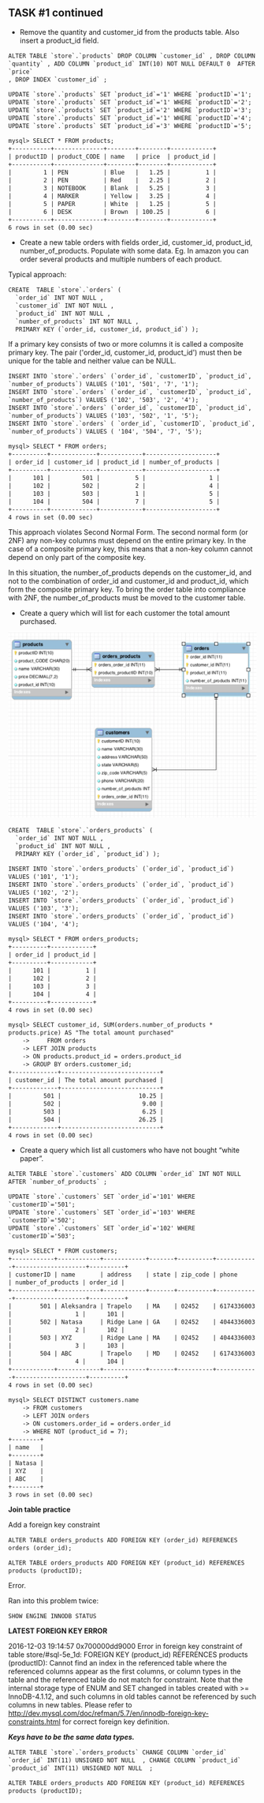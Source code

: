 ## TASK #1 continued

- Remove the quantity and customer_id from the products table. Also insert a product_id field.

```
ALTER TABLE `store`.`products` DROP COLUMN `customer_id` , DROP COLUMN `quantity` , ADD COLUMN `product_id` INT(10) NOT NULL DEFAULT 0  AFTER `price`
, DROP INDEX `customer_id` ;
```


```
UPDATE `store`.`products` SET `product_id`='1' WHERE `productID`='1';
UPDATE `store`.`products` SET `product_id`='1' WHERE `productID`='2';
UPDATE `store`.`products` SET `product_id`='2' WHERE `productID`='3';
UPDATE `store`.`products` SET `product_id`='1' WHERE `productID`='4';
UPDATE `store`.`products` SET `product_id`='3' WHERE `productID`='5';
```

```
mysql> SELECT * FROM products;
+-----------+--------------+--------+--------+------------+
| productID | product_CODE | name   | price  | product_id |
+-----------+--------------+--------+--------+------------+
|         1 | PEN          | Blue   |   1.25 |          1 |
|         2 | PEN          | Red    |   2.25 |          2 |
|         3 | NOTEBOOK     | Blank  |   5.25 |          3 |
|         4 | MARKER       | Yellow |   3.25 |          4 |
|         5 | PAPER        | White  |   1.25 |          5 |
|         6 | DESK         | Brown  | 100.25 |          6 |
+-----------+--------------+--------+--------+------------+
6 rows in set (0.00 sec)
```


- Create a new table orders with fields order_id, customer_id, product_id, number_of_products. Populate with some data. Eg.
In amazon you can order several products and multiple numbers of each product.

Typical approach:

```
CREATE  TABLE `store`.`orders` (
  `order_id` INT NOT NULL ,
  `customer_id` INT NOT NULL ,
  `product_id` INT NOT NULL ,
  `number_of_products` INT NOT NULL ,
  PRIMARY KEY (`order_id, customer_id, product_id`) );
```

If a primary key consists of two or more columns it is called a composite primary key. The pair ('order_id, customer_id, product_id') must then be unique for the table and neither value can be NULL.

```
INSERT INTO `store`.`orders` (`order_id`, `customerID`, `product_id`, `number_of_products`) VALUES ('101', '501', '7', '1');
INSERT INTO `store`.`orders` (`order_id`, `customerID`, `product_id`, `number_of_products`) VALUES ('102', '503', '2', '4');
INSERT INTO `store`.`orders` (`order_id`, `customerID`, `product_id`, `number_of_products`) VALUES ('103', '502', '1', '5');
INSERT INTO `store`.`orders` ( `order_id`, `customerID`, `product_id`, `number_of_products`) VALUES ( '104', '504', '7', '5');
```

```
mysql> SELECT * FROM orders;
+----------+-------------+------------+--------------------+
| order_id | customer_id | product_id | number_of_products |
+----------+-------------+------------+--------------------+
|      101 |         501 |          5 |                  1 |
|      102 |         502 |          2 |                  4 |
|      103 |         503 |          1 |                  5 |
|      104 |         504 |          7 |                  5 |
+----------+-------------+------------+--------------------+
4 rows in set (0.00 sec)
```

This approach violates Second Normal Form. The second normal form (or 2NF) any non-key columns must depend on the entire primary key. In the case of a composite primary key, this means that a non-key column cannot depend on only part of the composite key.

In this situation, the number_of_products depends on the customer_id, and not to the combination of order_id and customer_id and product_id, which form the composite primary key. To bring the order table into compliance with 2NF, the number_of_products must be moved to the customer table.








- Create a query which will list for each customer the total amount purchased.


![Alt text](img3.png)

```
CREATE  TABLE `store`.`orders_products` (
  `order_id` INT NOT NULL ,
  `product_id` INT NOT NULL ,
  PRIMARY KEY (`order_id`, `product_id`) );
```


```
INSERT INTO `store`.`orders_products` (`order_id`, `product_id`) VALUES ('101', '1');
INSERT INTO `store`.`orders_products` (`order_id`, `product_id`) VALUES ('102', '2');
INSERT INTO `store`.`orders_products` (`order_id`, `product_id`) VALUES ('103', '3');
INSERT INTO `store`.`orders_products` (`order_id`, `product_id`) VALUES ('104', '4');
```

```
mysql> SELECT * FROM orders_products;
+----------+------------+
| order_id | product_id |
+----------+------------+
|      101 |          1 |
|      102 |          2 |
|      103 |          3 |
|      104 |          4 |
+----------+------------+
4 rows in set (0.00 sec)
```


```
mysql> SELECT customer_id, SUM(orders.number_of_products * products.price) AS "The total amount purchased"
    ->     FROM orders
    -> LEFT JOIN products
    -> ON products.product_id = orders.product_id
    -> GROUP BY orders.customer_id;
+-------------+----------------------------+
| customer_id | The total amount purchased |
+-------------+----------------------------+
|         501 |                      10.25 |
|         502 |                       9.00 |
|         503 |                       6.25 |
|         504 |                      26.25 |
+-------------+----------------------------+
4 rows in set (0.00 sec)
```





- Create a query which list all customers who have not bought “white paper”.


```
ALTER TABLE `store`.`customers` ADD COLUMN `order_id` INT NOT NULL  AFTER `number_of_products` ;
```


```
UPDATE `store`.`customers` SET `order_id`='101' WHERE `customerID`='501';
UPDATE `store`.`customers` SET `order_id`='103' WHERE `customerID`='502';
UPDATE `store`.`customers` SET `order_id`='102' WHERE `customerID`='503';
```

```
mysql> SELECT * FROM customers;
+------------+------------+------------+-------+----------+------------+--------------------+----------+
| customerID | name       | address    | state | zip_code | phone      | number_of_products | order_id |
+------------+------------+------------+-------+----------+------------+--------------------+----------+
|        501 | Aleksandra | Trapelo    | MA    | 02452    | 6174336003 |                  1 |      101 |
|        502 | Natasa     | Ridge Lane | GA    | 02452    | 4044336003 |                  2 |      102 |
|        503 | XYZ        | Ridge Lane | MA    | 02452    | 4044336003 |                  3 |      103 |
|        504 | ABC        | Trapelo    | MD    | 02452    | 6174336003 |                  4 |      104 |
+------------+------------+------------+-------+----------+------------+--------------------+----------+
4 rows in set (0.00 sec)
```


```
mysql> SELECT DISTINCT customers.name
    -> FROM customers
    -> LEFT JOIN orders
    -> ON customers.order_id = orders.order_id
    -> WHERE NOT (product_id = 7);
+--------+
| name   |
+--------+
| Natasa |
| XYZ    |
| ABC    |
+--------+
3 rows in set (0.00 sec)
```







**Join table practice**

Add a foreign key constraint

```
ALTER TABLE orders_products ADD FOREIGN KEY (order_id) REFERENCES orders (order_id);
```

```
ALTER TABLE orders_products ADD FOREIGN KEY (product_id) REFERENCES products (productID);
```

Error.


Ran into this problem twice:

```
SHOW ENGINE INNODB STATUS
```
**LATEST FOREIGN KEY ERROR**

2016-12-03 19:14:57 0x700000dd9000 Error in foreign key constraint of table store/#sql-5e_1d:
FOREIGN KEY (product_id) REFERENCES products (productID):
Cannot find an index in the referenced table where the
referenced columns appear as the first columns, or column types
in the table and the referenced table do not match for constraint.
Note that the internal storage type of ENUM and SET changed in
tables created with >= InnoDB-4.1.12, and such columns in old tables
cannot be referenced by such columns in new tables.
Please refer to http://dev.mysql.com/doc/refman/5.7/en/innodb-foreign-key-constraints.html for correct foreign key definition.


**_Keys have to be the same data types._**




```
ALTER TABLE `store`.`orders_products` CHANGE COLUMN `order_id` `order_id` INT(11) UNSIGNED NOT NULL  , CHANGE COLUMN `product_id` `product_id` INT(11) UNSIGNED NOT NULL  ;
```


```
ALTER TABLE orders_products ADD FOREIGN KEY (product_id) REFERENCES products (productID);
```
